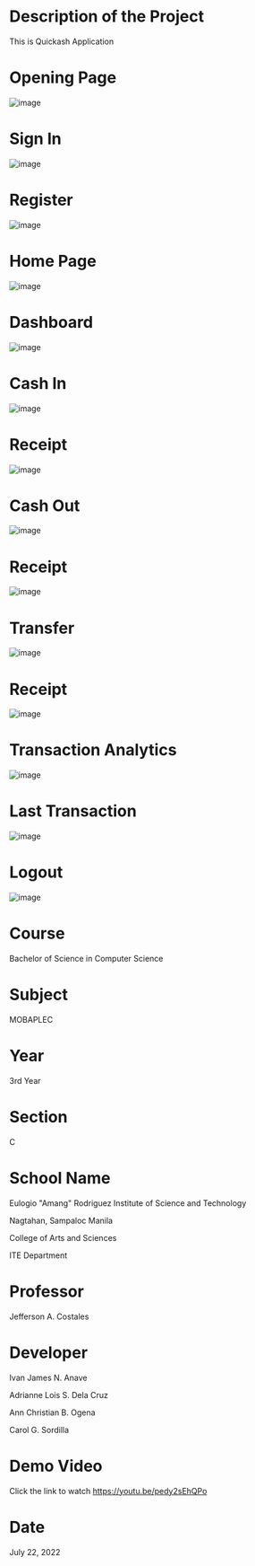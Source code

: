 # Description of the Project
This is Quickash Application
# Opening Page
![image](https://user-images.githubusercontent.com/109742570/180227266-6e394971-7b94-46b2-bd38-36ad273b4f84.png)
# Sign In
![image](https://user-images.githubusercontent.com/109742570/180227921-0f00f036-8363-4d93-9f76-5061a68f9f2e.png)
# Register
![image](https://user-images.githubusercontent.com/109742570/180252956-3cf0f766-bda4-4307-ae68-8e5bac0f1f96.png)
# Home Page
![image](https://user-images.githubusercontent.com/109742570/180228818-9e0a38f8-7fbd-4094-9181-c62d6cd714d6.png)
# Dashboard
![image](https://user-images.githubusercontent.com/109742570/180228909-4e015402-152f-4da2-864c-f8fbb076fd79.png)
# Cash In
![image](https://user-images.githubusercontent.com/109742570/180229006-3b8f2884-9ec0-4bce-856a-106cc8381cb9.png)
# Receipt
![image](https://user-images.githubusercontent.com/109742570/180229100-78ae3051-dfb5-43bb-9065-c2015478c01f.png)
# Cash Out
![image](https://user-images.githubusercontent.com/109742570/180229380-c8c38563-678f-4d63-9696-bc61ed25bdc1.png)
# Receipt
![image](https://user-images.githubusercontent.com/109742570/180229464-81ab7dd0-e9f0-4358-bcfb-7f7d86fe4520.png)
# Transfer
![image](https://user-images.githubusercontent.com/109742570/180229518-17f65a76-c324-4f96-a0fe-1c5af1577103.png)
# Receipt
![image](https://user-images.githubusercontent.com/109742570/180229662-1aaacec2-bdf2-4b07-a14a-e54ac8359d7a.png)
# Transaction Analytics
![image](https://user-images.githubusercontent.com/109742570/180229846-e1f2f3f9-2f2b-4802-82cd-448c4177e4ca.png)
# Last Transaction
![image](https://user-images.githubusercontent.com/109742570/180229992-fdbf7bf7-e289-4920-8b63-6df3f007980c.png)
# Logout
![image](https://user-images.githubusercontent.com/109742570/180230063-8727a109-2e27-4ee5-932d-e9e5838dab88.png)
# Course
Bachelor of Science in Computer Science
# Subject
MOBAPLEC
# Year
3rd Year
# Section
C
# School Name
Eulogio "Amang" Rodriguez Institute of Science and Technology

Nagtahan, Sampaloc Manila

College of Arts and Sciences

ITE Department

# Professor
Jefferson A. Costales
# Developer
Ivan James N. Anave

Adrianne Lois S. Dela Cruz

Ann Christian B. Ogena

Carol G. Sordilla

# Demo Video
Click the link to watch https://youtu.be/pedy2sEhQPo

# Date
July 22, 2022
